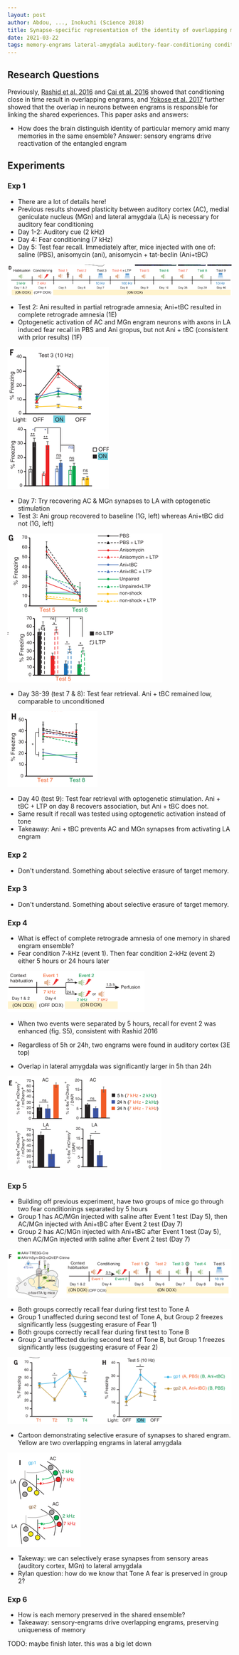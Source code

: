 ```yaml
---
layout: post
author: Abdou, ..., Inokuchi (Science 2018)
title: Synapse-specific representation of the identity of overlapping memory engrams
date: 2021-03-22
tags: memory-engrams lateral-amygdala auditory-fear-conditioning conditioned-taste-aversion optogenetics
---
```


## Research Questions

Previously, [Rashid et al. 2016](../_kernel_papers_drafts/rashid_science_2016_competition_memory_engrams.md)
and [Cai et al. 2016](../_kernel_papers_drafts/cai_nature_2016_shared_memory_engrams.md) showed that conditioning
close in time result in overlapping engrams, and [Yokose et al. 2017](yokose_science_2017_overlapping_memory_engrams.md)
further showed that the overlap in neurons between engrams is responsible for linking the 
shared experiences. This paper asks and answers:

- How does the brain distinguish identity of particular memory amid many
memories in the same ensemble? Answer: sensory engrams drive reactivation of the entangled
  engram
  

## Experiments

### Exp 1

- There are a lot of details here!
- Previous results showed plasticity between auditory cortex (AC), medial
  geniculate nucleus (MGn) and lateral amygdala (LA) is necessary for auditory fear conditioning
- Day 1-2: Auditory cue (2 kHz)
- Day 4: Fear conditioning (7 kHz)
- Day 5: Test fear recall. Immediately after, mice injected with one of: saline (PBS), anisomycin (ani), 
  anisomycin + tat-beclin (Ani+tBC)


![1D](abdou_science_2018_overlapping_memory_engrams/1D.png)  

- Test 2: Ani resulted in partial retrograde amnesia; Ani+tBC resulted in complete retrograde amnesia (1E)
- Optogenetic activation of AC and MGn engram neurons with axons in LA induced fear recall in
 PBS and Ani gropus, but not Ani + tBC (consistent with prior results) (1F)

![1F](abdou_science_2018_overlapping_memory_engrams/1F.png)

- Day 7: Try recovering AC & MGn synapses to LA with optogenetic stimulation
- Test 3: Ani group recovered to baseline (1G, left) whereas Ani+tBC did not (1G, left) 

![1G](abdou_science_2018_overlapping_memory_engrams/1G.png)

- Day 38-39 (test 7 & 8): Test fear retrieval. Ani + tBC remained low, comparable to unconditioned

![1H](abdou_science_2018_overlapping_memory_engrams/1H.png)

- Day 40 (test 9): Test fear retrieval with optogenetic stimulation. Ani + tBC + LTP on day 8
recovers association, but Ani + tBC does not.
- Same result if recall was tested using optogenetic activation instead of tone
- Takeaway: Ani + tBC prevents AC and MGn synapses from activating LA engram 

### Exp 2
- Don't understand. Something about selective erasure of target memory.

### Exp 3
- Don't understand. Something about selective erasure of target memory.

### Exp 4
- What is effect of complete retrograde amnesia of one memory in shared engram ensemble?
- Fear condition 7-kHz (event 1). Then fear condition 2-kHz (event 2)
  either 5 hours or 24 hours later
  
![3B](abdou_science_2018_overlapping_memory_engrams/3B.png)

- When two events were separated by 5 hours, recall for event 2 was enhanced (fig. S5),
consistent with Rashid 2016
  
- Regardless of 5h or 24h, two engrams were found in auditory cortex (3E top)

- Overlap in lateral amygdala was significantly larger in 5h than 24h

![3E](abdou_science_2018_overlapping_memory_engrams/3E.png)
  
### Exp 5

- Building off previous experiment, have two groups of mice go through
  two fear conditionings separated by 5 hours
- Group 1 has AC/MGn injected with saline after Event 1 test (Day 5), 
  then AC/MGn injected with Ani+tBC after Event 2 test (Day 7)
- Group 2 has AC/MGn injected with Ani+tBC after Event 1 test (Day 5),
  then AC/MGn injected with saline after Event 2 test (Day 7)

![3F](abdou_science_2018_overlapping_memory_engrams/3F.png)

- Both groups correctly recall fear during first test to Tone A
- Group 1 unaffected during second test of Tone A, but Group 2 freezes significantly
less (suggesting erasure of Fear 1)
- Both groups correctly recall fear during first test to Tone B
- Group 2 unafffected during second test of Tone B, but Group 1
freezes significantly less (suggesting erasure of Fear 2)

![3GH](abdou_science_2018_overlapping_memory_engrams/3GH.png)

- Cartoon demonstrating selective erasure of synapses to shared engram.
Yellow are two overlapping engrams in lateral amygdala

![3I](abdou_science_2018_overlapping_memory_engrams/3I.png)

- Takeway: we can selectively erase synapses from sensory areas (auditory cortex, MGn)
  to lateral amygdala
- Rylan question: how do we know that Tone A fear is preserved in group 2?

### Exp 6

- How is each memory preserved in the shared ensemble?
- Takeaway: sensory-engrams drive overlapping engrams, preserving uniqueness of memory

TODO: maybe finish later. this was a big let down